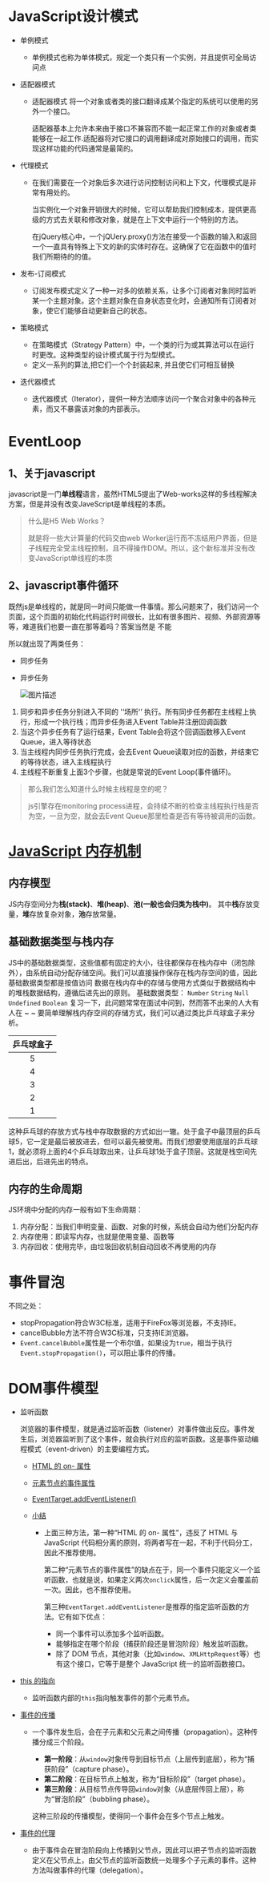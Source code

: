 # JavaScript设计模式

- 单例模式

  - 单例模式也称为单体模式，规定一个类只有一个实例，并且提供可全局访问点

- 适配器模式

  - 适配器模式 将一个对象或者类的接口翻译成某个指定的系统可以使用的另外一个接口。

    适配器基本上允许本来由于接口不兼容而不能一起正常工作的对象或者类能够在一起工作.适配器将对它接口的调用翻译成对原始接口的调用，而实现这样功能的代码通常是最简的。

- 代理模式

  - 在我们需要在一个对象后多次进行访问控制访问和上下文，代理模式是非常有用处的。

    当实例化一个对象开销很大的时候，它可以帮助我们控制成本，提供更高级的方式去关联和修改对象，就是在上下文中运行一个特别的方法。

    在jQuery核心中，一个jQUery.proxy()方法在接受一个函数的输入和返回一个一直具有特殊上下文的新的实体时存在。这确保了它在函数中的值时我们所期待的的值。

- 发布-订阅模式

  -  订阅发布模式定义了一种一对多的依赖关系，让多个订阅者对象同时监听某一个主题对象。这个主题对象在自身状态变化时，会通知所有订阅者对象，使它们能够自动更新自己的状态。

- 策略模式

  - 在策略模式（Strategy Pattern）中，一个类的行为或其算法可以在运行时更改。这种类型的设计模式属于行为型模式。
  - 定义一系列的算法,把它们一个个封装起来, 并且使它们可相互替换

- 迭代器模式

  - 迭代器模式（Iterator），提供一种方法顺序访问一个聚合对象中的各种元素，而又不暴露该对象的内部表示。

# EventLoop

## 1、关于javascript

javascript是一门**单线程**语言，虽然HTML5提出了Web-works这样的多线程解决方案，但是并没有改变JaveScript是单线程的本质。

> 什么是H5 Web Works？
>
> 就是将一些大计算量的代码交由web Worker运行而不冻结用户界面，但是子线程完全受主线程控制，且不得操作DOM。所以，这个新标准并没有改变JavaScript单线程的本质

## 2、javascript事件循环

既然js是单线程的，就是同一时间只能做一件事情。那么问题来了，我们访问一个页面，这个页面的初始化代码运行时间很长，比如有很多图片、视频、外部资源等等，难道我们也要一直在那等着吗？答案当然是 不能

所以就出现了两类任务：

- 同步任务

- 异步任务

  ![图片描述](https://segmentfault.com/img/bVbtXrk)

1. 同步和异步任务分别进入不同的 '‘场所'’ 执行。所有同步任务都在主线程上执行，形成一个执行栈；而异步任务进入Event Table并注册回调函数
2. 当这个异步任务有了运行结果，Event Table会将这个回调函数移入Event Queue，进入等待状态
3. 当主线程内同步任务执行完成，会去Event Queue读取对应的函数，并结束它的等待状态，进入主线程执行
4. 主线程不断重复上面3个步骤，也就是常说的Event Loop(事件循环)。

> 那么我们怎么知道什么时候主线程是空的呢？
>
> js引擎存在monitoring process进程，会持续不断的检查主线程执行栈是否为空，一旦为空，就会去Event Queue那里检查是否有等待被调用的函数。

# [JavaScript 内存机制](https://www.cnblogs.com/liangyin/p/7764232.html)

## 内存模型

JS内存空间分为**栈(stack)**、**堆(heap)**、**池(一般也会归类为栈中)**。
其中**栈**存放变量，**堆**存放复杂对象，**池**存放常量。

## 基础数据类型与栈内存

JS中的基础数据类型，这些值都有固定的大小，往往都保存在栈内存中（闭包除外），由系统自动分配存储空间。我们可以直接操作保存在栈内存空间的值，因此基础数据类型都是按值访问
数据在栈内存中的存储与使用方式类似于数据结构中的堆栈数据结构，遵循后进先出的原则。
基础数据类型： `Number` `String` `Null` `Undefined` `Boolean`
复习一下，此问题常常在面试中问到，然而答不出来的人大有人在 ~ ~
要简单理解栈内存空间的存储方式，我们可以通过类比乒乓球盒子来分析。

| 乒乓球盒子 |
| :--------: |
|     5      |
|     4      |
|     3      |
|     2      |
|     1      |

这种乒乓球的存放方式与栈中存取数据的方式如出一辙。处于盒子中最顶层的乒乓球5，它一定是最后被放进去，但可以最先被使用。而我们想要使用底层的乒乓球1，就必须将上面的4个乒乓球取出来，让乒乓球1处于盒子顶层。这就是栈空间先进后出，后进先出的特点。

## 内存的生命周期

JS环境中分配的内存一般有如下生命周期：

1. 内存分配：当我们申明变量、函数、对象的时候，系统会自动为他们分配内存
2. 内存使用：即读写内存，也就是使用变量、函数等
3. 内存回收：使用完毕，由垃圾回收机制自动回收不再使用的内存

# 事件冒泡

不同之处：

- stopPropagation符合W3C标准，适用于FireFox等浏览器，不支持IE。
- cancelBubble方法不符合W3C标准，只支持IE浏览器。
- `Event.cancelBubble`属性是一个布尔值，如果设为`true`，相当于执行`Event.stopPropagation()`，可以阻止事件的传播。

# DOM事件模型

- 监听函数

  浏览器的事件模型，就是通过监听函数（listener）对事件做出反应。事件发生后，浏览器监听到了这个事件，就会执行对应的监听函数。这是事件驱动编程模式（event-driven）的主要编程方式。

  - [HTML 的 on- 属性](https://wangdoc.com/javascript/events/model.html#html-的-on--属性)

  - [元素节点的事件属性](https://wangdoc.com/javascript/events/model.html#元素节点的事件属性)

  - [EventTarget.addEventListener()](https://wangdoc.com/javascript/events/model.html#eventtargetaddeventlistener)

  - [小结](https://wangdoc.com/javascript/events/model.html#小结)

    - 上面三种方法，第一种“HTML 的 on- 属性”，违反了 HTML 与 JavaScript 代码相分离的原则，将两者写在一起，不利于代码分工，因此不推荐使用。

      第二种“元素节点的事件属性”的缺点在于，同一个事件只能定义一个监听函数，也就是说，如果定义两次`onclick`属性，后一次定义会覆盖前一次。因此，也不推荐使用。

      第三种`EventTarget.addEventListener`是推荐的指定监听函数的方法。它有如下优点：

      - 同一个事件可以添加多个监听函数。
      - 能够指定在哪个阶段（捕获阶段还是冒泡阶段）触发监听函数。
      - 除了 DOM 节点，其他对象（比如`window`、`XMLHttpRequest`等）也有这个接口，它等于是整个 JavaScript 统一的监听函数接口。

- [this 的指向](https://wangdoc.com/javascript/events/model.html#this-的指向)

  - 监听函数内部的`this`指向触发事件的那个元素节点。

- [事件的传播](https://wangdoc.com/javascript/events/model.html#事件的传播)

  - 一个事件发生后，会在子元素和父元素之间传播（propagation）。这种传播分成三个阶段。

    - **第一阶段**：从`window`对象传导到目标节点（上层传到底层），称为“捕获阶段”（capture phase）。
    - **第二阶段**：在目标节点上触发，称为“目标阶段”（target phase）。
    - **第三阶段**：从目标节点传导回`window`对象（从底层传回上层），称为“冒泡阶段”（bubbling phase）。

    这种三阶段的传播模型，使得同一个事件会在多个节点上触发。

- [事件的代理](https://wangdoc.com/javascript/events/model.html#事件的代理)

  - 由于事件会在冒泡阶段向上传播到父节点，因此可以把子节点的监听函数定义在父节点上，由父节点的监听函数统一处理多个子元素的事件。这种方法叫做事件的代理（delegation）。



